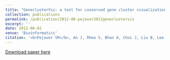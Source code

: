 ```yaml
---
title: "GeneclusterViz: a tool for conserved gene cluster visualization, exploration and analysis"
collection: publications
permalink: /publication/2012-06-pejaver2012geneclusterviz
excerpt: ''
date: 2012-06-01
venue: 'Bioinformatics'
citation: '<b>Pejaver VR</b>, An J, Rhee S, Bhan A, Choi J, Liu B, Lee H, Brown PJ, Kysela D, Brun YV, Kim S (2012) GeneclusterViz: a tool for conserved gene cluster visualization, exploration and analysis. <i>Bioinformatics</i> 28(11) 1527-1529.'
---
```

[Download paper here](http://vpejaver.github.io/files/2012-06-pejaver2012geneclusterviz.pdf)

